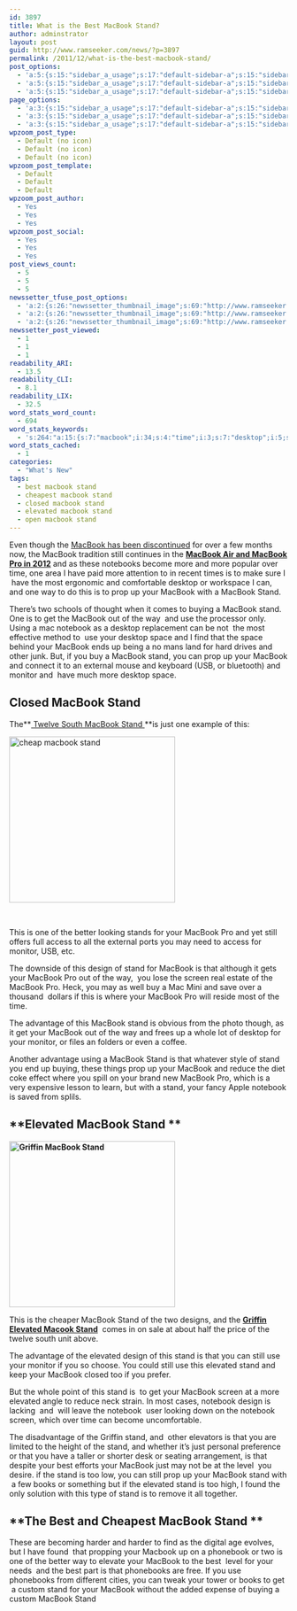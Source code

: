 ```yaml
---
id: 3897
title: What is the Best MacBook Stand?
author: adminstrator
layout: post
guid: http://www.ramseeker.com/news/?p=3897
permalink: /2011/12/what-is-the-best-macbook-stand/
post_options:
  - 'a:5:{s:15:"sidebar_a_usage";s:17:"default-sidebar-a";s:15:"sidebar_b_usage";s:17:"default-sidebar-b";s:9:"hwa_usage";s:17:"default-headerbar";s:8:"ad_above";s:0:"";s:8:"ad_below";s:0:"";}'
  - 'a:5:{s:15:"sidebar_a_usage";s:17:"default-sidebar-a";s:15:"sidebar_b_usage";s:17:"default-sidebar-b";s:9:"hwa_usage";s:17:"default-headerbar";s:8:"ad_above";s:0:"";s:8:"ad_below";s:0:"";}'
  - 'a:5:{s:15:"sidebar_a_usage";s:17:"default-sidebar-a";s:15:"sidebar_b_usage";s:17:"default-sidebar-b";s:9:"hwa_usage";s:17:"default-headerbar";s:8:"ad_above";s:0:"";s:8:"ad_below";s:0:"";}'
page_options:
  - 'a:3:{s:15:"sidebar_a_usage";s:17:"default-sidebar-a";s:15:"sidebar_b_usage";s:17:"default-sidebar-b";s:9:"hwa_usage";s:17:"default-headerbar";}'
  - 'a:3:{s:15:"sidebar_a_usage";s:17:"default-sidebar-a";s:15:"sidebar_b_usage";s:17:"default-sidebar-b";s:9:"hwa_usage";s:17:"default-headerbar";}'
  - 'a:3:{s:15:"sidebar_a_usage";s:17:"default-sidebar-a";s:15:"sidebar_b_usage";s:17:"default-sidebar-b";s:9:"hwa_usage";s:17:"default-headerbar";}'
wpzoom_post_type:
  - Default (no icon)
  - Default (no icon)
  - Default (no icon)
wpzoom_post_template:
  - Default
  - Default
  - Default
wpzoom_post_author:
  - Yes
  - Yes
  - Yes
wpzoom_post_social:
  - Yes
  - Yes
  - Yes
post_views_count:
  - 5
  - 5
  - 5
newssetter_tfuse_post_options:
  - 'a:2:{s:26:"newssetter_thumbnail_image";s:69:"http://www.ramseeker.com/wp-content/uploads/2012/01/macbookstand1.jpg";s:24:"newssetter_disable_image";s:4:"true";}'
  - 'a:2:{s:26:"newssetter_thumbnail_image";s:69:"http://www.ramseeker.com/wp-content/uploads/2012/01/macbookstand1.jpg";s:24:"newssetter_disable_image";s:4:"true";}'
  - 'a:2:{s:26:"newssetter_thumbnail_image";s:69:"http://www.ramseeker.com/wp-content/uploads/2012/01/macbookstand1.jpg";s:24:"newssetter_disable_image";s:4:"true";}'
newssetter_post_viewed:
  - 1
  - 1
  - 1
readability_ARI:
  - 13.5
readability_CLI:
  - 8.1
readability_LIX:
  - 32.5
word_stats_word_count:
  - 694
word_stats_keywords:
  - 's:264:"a:15:{s:7:"macbook";i:34;s:4:"time";i:3;s:7:"desktop";i:5;s:4:"prop";i:4;s:5:"stand";i:25;s:6:"buying";i:3;s:8:"notebook";i:5;s:5:"space";i:3;s:7:"monitor";i:4;s:4:"just";i:3;s:6:"design";i:3;s:6:"screen";i:3;s:9:"advantage";i:3;s:8:"elevated";i:6;s:4:"best";i:4;}";'
word_stats_cached:
  - 1
categories:
  - "What's New"
tags:
  - best macbook stand
  - cheapest macbook stand
  - closed macbook stand
  - elevated macbook stand
  - open macbook stand
---
```

<div style="float: right; margin-right: 5px;">
</div>

<div style="float: right; margin-right: 5px;">
</div>

<div style="float: right; margin-right: 5px;">
</div>

Even though the [MacBook has been discontinued][1] for over a few months now, the MacBook tradition still continues in the **[MacBook Air and MacBook Pro in 2012][2]** and as these notebooks become more and more popular over time, one area I have paid more attention to in recent times is to make sure I  have the most ergonomic and comfortable desktop or workspace I can, and one way to do this is to prop up your MacBook with a MacBook Stand.

There&#8217;s two schools of thought when it comes to buying a MacBook stand. One is to get the MacBook out of the way  and use the processor only. Using a mac notebook as a desktop replacement can be not  the most effective method to  use your desktop space and I find that the space behind your MacBook ends up being a no mans land for hard drives and other junk. But, if you buy a MacBook stand, you can prop up your MacBook and connect it to an external mouse and keyboard (USB, or bluetooth) and monitor and  have much more desktop space.

## **Closed MacBook Stand**

The**[ Twelve South MacBook Stand ][3]**is just one example of this:

[<img class="alignleft size-full wp-image-3898" title="best macbook stand" src="http://www.ramseeker.com/wp-content/uploads/2012/01/macbookstand1.jpg" alt="cheap macbook stand" width="300" height="300" />][3]

&nbsp;

This is one of the better looking stands for your MacBook Pro and yet still offers full access to all the external ports you may need to access for monitor, USB, etc.

The downside of this design of stand for MacBook is that although it gets your MacBook Pro out of the way,  you lose the screen real estate of the MacBook Pro. Heck, you may as well buy a Mac Mini and save over a thousand  dollars if this is where your MacBook Pro will reside most of the time.

The advantage of this MacBook stand is obvious from the photo though, as it get your MacBook out of the way and frees up a whole lot of desktop for your monitor, or files an folders or even a coffee.

Another advantage using a MacBook Stand is that whatever style of stand you end up buying, these things prop up your MacBook and reduce the diet coke effect where you spill on your brand new MacBook Pro, which is a very expensive lesson to learn, but with a stand, your fancy Apple notebook is saved from splils.

## **Elevated MacBook Stand **

**[<img class="alignleft size-full wp-image-3902" title="Elevated MacBook Stand" src="http://www.ramseeker.com/wp-content/uploads/2012/01/macbookstand2.jpg" alt="Griffin MacBook Stand" width="300" height="300" />][4]**

This is the cheaper MacBook Stand of the two designs, and the **[Griffin Elevated Macook Stand][4]**  comes in on sale at about half the price of the twelve south unit above.

The advantage of the elevated design of this stand is that you can still use your monitor if you so choose. You could still use this elevated stand and keep your MacBook closed too if you prefer.

But the whole point of this stand is  to get your MacBook screen at a more elevated angle to reduce neck strain. In most cases, notebook design is lacking  and  will leave the notebook  user looking down on the notebook screen, which over time can become uncomfortable.

The disadvantage of the Griffin stand, and  other elevators is that you are limited to the height of the stand, and whether it&#8217;s just personal preference or that you have a taller or shorter desk or seating arrangement, is that despite your best efforts your MacBook just may not be at the level  you desire. if the stand is too low, you can still prop up your MacBook stand with  a few books or something but if the elevated stand is too high, I found the only solution with this type of stand is to remove it all together.

## **The Best and Cheapest MacBook Stand **

These are becoming harder and harder to find as the digital age evolves, but I have found  that propping your Macbook up on a phonebook or two is one of the better way to elevate your MacBook to the best  level for your needs  and the best part is that phonebooks are free. If you use phonebooks from different cities, you can tweak your tower or books to get  a custom stand for your MacBook without the added expense of buying a custom MacBook Stand

&nbsp;

&nbsp;

&nbsp;

&nbsp;

 [1]: http://www.everymac.com/systems/apple/macbook/stats/macbook-core-2-duo-2.4-white-13-polycarbonate-unibody-mid-2010-specs.html
 [2]: http://www.amazon.com/mn/search/?_encoding=UTF8&scn=2423178011&redirect=true&keywords=macbook&tag=ramseeker-20&linkCode=ur2&qid=1326739548&h=bfe726e6ea500e6c63c360db0a1b7724b3369e52&camp=1789&creative=390957&rh=n%3A2423178011%2Ck%3Amacbook#/ref=sr_st?keywords=macbook
 [3]: http://www.amazon.com/gp/product/B0053XG1AW/ref=as_li_ss_tl?ie=UTF8&tag=ramseeker-20&linkCode=as2&camp=1789&creative=390957&creativeASIN=B0053XG1AW
 [4]: http://www.amazon.com/gp/product/B0044RUSZM/ref=as_li_ss_tl?ie=UTF8&tag=ramseeker-20&linkCode=as2&camp=1789&creative=390957&creativeASIN=B0044RUSZM